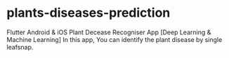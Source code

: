 # plants-diseases-prediction
Flutter Android & iOS Plant Decease Recogniser App [Deep Learning & Machine Learning]
In this app, You can identify the plant disease by single leafsnap.
